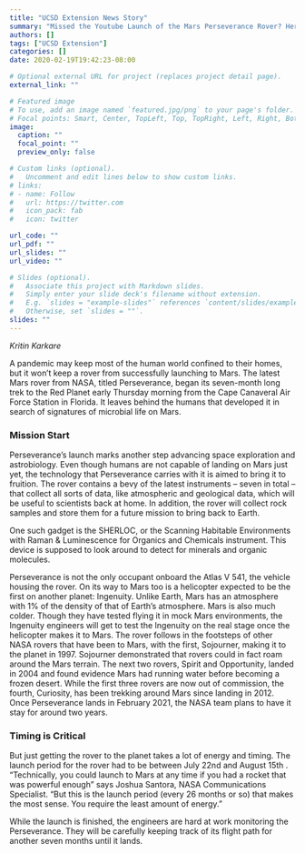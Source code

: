 ```yaml
---
title: "UCSD Extension News Story"
summary: "Missed the Youtube Launch of the Mars Perseverance Rover? Here's a recap."
authors: []
tags: ["UCSD Extension"]
categories: []
date: 2020-02-19T19:42:23-08:00

# Optional external URL for project (replaces project detail page).
external_link: ""

# Featured image
# To use, add an image named `featured.jpg/png` to your page's folder.
# Focal points: Smart, Center, TopLeft, Top, TopRight, Left, Right, BottomLeft, Bottom, BottomRight.
image:
  caption: ""
  focal_point: ""
  preview_only: false

# Custom links (optional).
#   Uncomment and edit lines below to show custom links.
# links:
# - name: Follow
#   url: https://twitter.com
#   icon_pack: fab
#   icon: twitter

url_code: ""
url_pdf: ""
url_slides: ""
url_video: ""

# Slides (optional).
#   Associate this project with Markdown slides.
#   Simply enter your slide deck's filename without extension.
#   E.g. `slides = "example-slides"` references `content/slides/example-slides.md`.
#   Otherwise, set `slides = ""`.
slides: ""
---
```


_Kritin Karkare_

A pandemic may keep most of the human world confined to their homes, but it won’t keep a rover from successfully launching to Mars. The latest Mars rover from NASA, titled Perseverance, began its seven-month long trek to the Red Planet early Thursday morning from the Cape Canaveral Air Force Station in Florida. It leaves behind the humans that developed it in search of signatures of microbial life on Mars. 

### Mission Start
Perseverance’s launch marks another step advancing space exploration and astrobiology. Even though humans are not capable of landing on Mars just yet, the technology that Perseverance carries with it is aimed to bring it to fruition. The rover contains a bevy of the latest instruments – seven in total – that collect all sorts of data, like atmospheric and geological data, which will be useful to scientists back at home. In addition, the rover will collect rock samples and store them for a future mission to bring back to Earth. 

One such gadget is the SHERLOC, or the Scanning Habitable Environments with Raman & Luminescence for Organics and Chemicals instrument. This device is supposed to look around to detect for minerals and organic molecules. 

Perseverance is not the only occupant onboard the Atlas V 541, the vehicle housing the rover. On its way to Mars too is a helicopter expected to be the first on another planet: Ingenuity. Unlike Earth, Mars has an atmosphere with 1% of the density of that of Earth’s atmosphere. Mars is also much colder. Though they have tested flying it in mock Mars environments, the Ingenuity engineers will get to test the Ingenuity on the real stage once the helicopter makes it to Mars. 
The rover follows in the footsteps of other NASA rovers that have been to Mars, with the first, Sojourner, making it to the planet in 1997. Sojourner demonstrated that rovers could in fact roam around the Mars terrain. The next two rovers, Spirit and Opportunity, landed in 2004 and found evidence Mars had running water before becoming a frozen desert. While the first three rovers are now out of commission, the fourth, Curiosity, has been trekking around Mars  since landing in 2012. Once Perseverance lands in February 2021, the NASA team plans to have it stay for around two years. 

### Timing is Critical

But just getting the rover to the planet takes a lot of energy and timing. The launch period for the rover had to be between July 22nd and August 15th .
“Technically, you could launch to Mars at any time if you had a rocket that was powerful enough” says Joshua Santora, NASA Communications Specialist. “But this is the launch period (every 26 months or so) that makes the most sense. You require the least amount of energy.”

While the launch is finished, the engineers are hard at work monitoring the Perseverance. They will be carefully keeping track of its flight path for another seven months until it lands. 
